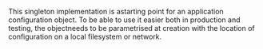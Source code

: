 This singleton implementation is astarting point for an application configuration object. To be able to use it easier both in production and testing, the objectneeds to be parametrised at creation with the location of configuration on a local filesystem or network.